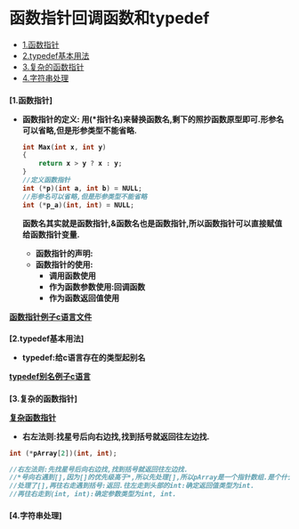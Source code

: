 # 函数指针回调函数和typedef

- [1.函数指针](#1)  
- [2.typedef基本用法](#2)  
- [3.复杂的函数指针](#3)  
- [4.字符串处理](#4)  

<h4 id="1">[1.函数指针]</h>  

- 函数指针的定义: 用(*指针名)来替换函数名,剩下的照抄函数原型即可.形参名可以省略,但是形参类型不能省略.
	```c
	int Max(int x, int y)
	{
		return x > y ? x : y;
	}
	//定义函数指针
	int (*p)(int a, int b) = NULL;
	//形参名可以省略,但是形参类型不能省略
	int (*p_a)(int, int) = NULL;
	```
	函数名其实就是函数指针,&函数名也是函数指针,所以函数指针可以直接赋值给函数指针变量.


	
	- 函数指针的声明:
	- 函数指针的使用:
		- 调用函数使用
		- 作为函数参数使用:回调函数
		- 作为函数返回值使用

[函数指针例子c语言文件](pointer.c)  


<h4 id="2">[2.typedef基本用法]</h>  

- typedef:给c语言存在的类型起别名

[typedef别名例子c语言](typedef.c)  

<h4 id="3">[3.复杂的函数指针]</h>  

[复杂函数指针](hard_pointer.c)  

- 右左法则:找星号后向右边找,找到括号就返回往左边找.
```c
int (*pArray[2])(int, int);

//右左法则:先找星号后向右边找,找到括号就返回往左边找.
//*号向右遇到[],因为[]的优先级高于*,所以先处理[],所以pArray是一个指针数组.是个什么样的指针数组呢?
//处理了[],再往右走遇到括号:返回.往左走到头部的int:确定返回值类型为int.
//再往右走到(int, int):确定参数类型为int, int.
```

<h4 id="4">[4.字符串处理]</h>  
